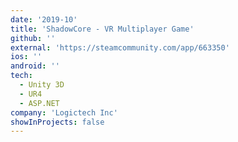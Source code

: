 ```yaml
---
date: '2019-10'
title: 'ShadowCore - VR Multiplayer Game'
github: ''
external: 'https://steamcommunity.com/app/663350'
ios: ''
android: ''
tech:
  - Unity 3D
  - UR4
  - ASP.NET
company: 'Logictech Inc'
showInProjects: false
---
```

